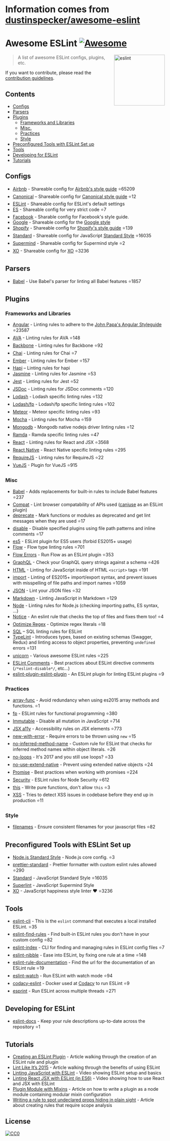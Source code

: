 # Information comes from [dustinspecker/awesome-eslint](https://github.com/dustinspecker/awesome-eslint)
# Awesome ESLint [![Awesome](https://awesome.re/badge.svg)](https://awesome.re)

[<img src="http://eslint.org/img/logo.svg" width="160" align="right" alt="eslint">](http://eslint.org)

> A list of awesome ESLint configs, plugins, etc.

If you want to contribute, please read the [contribution guidelines](contributing.md).

## Contents

- [Configs](#configs)
- [Parsers](#parsers)
- [Plugins](#plugins)
  - [Frameworks and Libraries](#frameworks-and-libraries)
  - [Misc.](#misc)
  - [Practices](#practices)
  - [Style](#style)
- [Preconfigured Tools with ESLint Set up](#preconfigured-tools-with-eslint-set-up)
- [Tools](#tools)
- [Developing for ESLint](#developing-for-eslint)
- [Tutorials](#tutorials)

## Configs

- [Airbnb](https://github.com/airbnb/javascript/tree/master/packages/eslint-config-airbnb) - Shareable config for [Airbnb's style guide](https://github.com/airbnb/javascript) :star:65209
- [Canonical](https://github.com/gajus/eslint-config-canonical) – Shareable config for [Canonical style guide](https://github.com/gajus/canonical) :star:12
- [ESLint](https://github.com/eslint/eslint/tree/master/packages/eslint-config-eslint) - Shareable config for ESLint's default settings
- [ES](https://github.com/thenativeweb/eslint-config-es) - Shareable config for very strict code :star:7
- [Facebook](https://www.npmjs.com/package/eslint-config-fbjs) - Sharable config for Facebook's style guide.
- [Google](https://github.com/google/eslint-config-google) - Shareable config for the [Google style](http://google.github.io/styleguide/javascriptguide.xml)
- [Shopify](https://github.com/Shopify/eslint-plugin-shopify) - Shareable config for [Shopify's style guide](https://github.com/Shopify/javascript) :star:139
- [Standard](https://github.com/feross/eslint-config-standard) - Shareable config for JavaScript [Standard Style](https://github.com/feross/standard) :star:16035
- [Supermind](https://github.com/supermind/eslint-config-supermind) - Shareable config for Supermind style :star:2
- [XO](https://github.com/sindresorhus/eslint-config-xo) - Shareable config for [XO](https://github.com/sindresorhus/xo) :star:3236

## Parsers

- [Babel](https://github.com/babel/babel-eslint) - Use Babel's parser for linting all Babel features :star:1857

## Plugins

### Frameworks and Libraries

- [Angular](https://github.com/Gillespie59/eslint-plugin-angular) - Linting rules to adhere to the [John Papa's Angular Styleguide](https://github.com/johnpapa/angular-styleguide) :star:23587
- [AVA](https://github.com/sindresorhus/eslint-plugin-ava) - Linting rules for AVA :star:148
- [Backbone](https://github.com/ilyavolodin/eslint-plugin-backbone) - Linting rules for Backbone :star:92
- [Chai](https://github.com/turbo87/eslint-plugin-chai-expect) - Linting rules for Chai :star:7
- [Ember](https://github.com/netguru/eslint-plugin-ember) - Linting rules for Ember :star:157
- [Hapi](https://github.com/continuationlabs/eslint-plugin-hapi) – Linting rules for hapi
- [Jasmine](https://github.com/tlvince/eslint-plugin-jasmine) - Linting rules for Jasmine :star:53
- [Jest](https://github.com/jest-community/eslint-plugin-jest) - Linting rules for Jest :star:52
- [JSDoc](https://github.com/gajus/eslint-plugin-jsdoc) - Linting rules for JSDoc comments :star:120
- [Lodash](https://github.com/wix/eslint-plugin-lodash) - Lodash specific linting rules :star:132
- [Lodash/fp](https://github.com/jfmengels/eslint-plugin-lodash-fp) - Lodash/fp specific linting rules :star:102
- [Meteor](https://github.com/dferber90/eslint-plugin-meteor) - Meteor specific linting rules :star:93
- [Mocha](https://github.com/lo1tuma/eslint-plugin-mocha) - Linting rules for Mocha :star:159
- [Mongodb](https://github.com/nfroidure/eslint-plugin-mongodb) - Mongodb native nodejs driver linting rules :star:12
- [Ramda](https://github.com/ramda/eslint-plugin-ramda) - Ramda specific linting rules :star:47
- [React](https://github.com/yannickcr/eslint-plugin-react) - Linting rules for React and JSX :star:3568
- [React Native](https://github.com/Intellicode/eslint-plugin-react-native) - React Native specific linting rules :star:295
- [RequireJS](https://github.com/cvisco/eslint-plugin-requirejs) - Linting rules for RequireJS :star:22
- [VueJS](https://github.com/vuejs/eslint-plugin-vue) - Plugin for VueJS :star:915

### Misc

- [Babel](https://github.com/babel/eslint-plugin-babel) - Adds replacements for built-in rules to include Babel features :star:237
- [Compat](https://github.com/amilajack/eslint-plugin-compat) - Lint browser compatability of APIs used ([caniuse](http://caniuse.com/#search=fetch) as an ESLint plugin)
- [deprecate](https://github.com/AlexMost/eslint-plugin-deprecate) - Mark functions or modules as deprecated and get lint messages when they are used :star:17
- [disable](https://github.com/mradionov/eslint-plugin-disable) - Disable specified plugins using file path patterns and inline comments :star:17
- [es5](https://github.com/nkt/eslint-plugin-es5) - ESLint plugin for ES5 users (forbid ES2015+ usage)
- [Flow](https://github.com/gajus/eslint-plugin-flowtype) - Flow type linting rules :star:701
- [Flow Errors](https://github.com/amilajack/eslint-plugin-flowtype-errors) - Run Flow as an ESLint plugin :star:353
- [GraphQL](https://github.com/apollostack/eslint-plugin-graphql) - Check your GraphQL query strings against a schema :star:426
- [HTML](https://github.com/BenoitZugmeyer/eslint-plugin-html) - Linting for JavaScript inside of HTML `<script>` tags :star:191
- [import](https://github.com/benmosher/eslint-plugin-import) - Linting of ES2015+  import/export syntax, and prevent issues with misspelling of file paths and import names :star:1059
- [JSON](https://github.com/azeemba/eslint-plugin-json) - Lint your JSON files :star:32
- [Markdown](https://github.com/eslint/eslint-plugin-markdown) - Linting JavaScript in Markdown :star:129
- [Node](https://github.com/mysticatea/eslint-plugin-node) - Linting rules for Node.js (checking importing paths, ES syntax, ...)
- [Notice](https://github.com/nickdeis/eslint-plugin-notice) - An eslint rule that checks the top of files and fixes them too! :star:4
- [Optimize Regex](https://github.com/BrainMaestro/eslint-plugin-optimize-regex) - Optimize regex literals :star:18
- [SQL](https://github.com/gajus/eslint-plugin-sql) – SQL linting rules for ESLint
- [TypeLint](https://github.com/yarax/typelint) - Introduces types, based on existing schemas (Swagger, Redux) and linting access to object properties, preventing `undefined` errors :star:131
- [unicorn](https://github.com/sindresorhus/eslint-plugin-unicorn) - Various awesome ESLint rules :star:225
- [ESLint Comments](https://github.com/mysticatea/eslint-plugin-eslint-comments) - Best practices about ESLint directive comments (`/*eslint-disable*/`, etc...)
- [eslint-plugin-eslint-plugin](https://github.com/not-an-aardvark/eslint-plugin-eslint-plugin) - An ESLint plugin for linting ESLint plugins :star:9

### Practices

- [array-func](https://github.com/freaktechnik/eslint-plugin-array-func) - Avoid redundancy when using es2015 array methods and functions. :star:1
- [fp](https://github.com/jfmengels/eslint-plugin-fp) - ESLint rules for functional programming :star:380
- [Immutable](https://github.com/jhusain/eslint-plugin-immutable) - Disable all mutation in JavaScript :star:714
- [JSX a11y](https://github.com/evcohen/eslint-plugin-jsx-a11y) - Accessibility rules on JSX elements :star:773
- [new-with-error](https://github.com/Trott/eslint-plugin-new-with-error) - Require errors to be thrown using `new` :star:15
- [no-inferred-method-name](https://github.com/johnstonbl01/eslint-no-inferred-method-name) - Custom rule for ESLint that checks for inferred method names within object literals. :star:26
- [no-loops](https://github.com/buildo/eslint-plugin-no-loops) - It's 2017 and you still use loops? :star:33
- [no-use-extend-native](https://github.com/dustinspecker/eslint-plugin-no-use-extend-native) - Prevent using extended native objects :star:24
- [Promise](https://github.com/xjamundx/eslint-plugin-promise) - Best practices when working with promises :star:224
- [Security](https://github.com/nodesecurity/eslint-plugin-security) - ESLint rules for Node Security :star:612
- [this](https://github.com/matijs/eslint-plugin-this) - Write pure functions, don't allow `this` :star:3
- [XSS](https://github.com/Rantanen/eslint-plugin-xss) - Tries to detect XSS issues in codebase before they end up in production :star:11

### Style

- [filenames](https://github.com/selaux/eslint-plugin-filenames) - Ensure consistent filenames for your javascript files :star:82

## Preconfigured Tools with ESLint Set up

- [Node.js Standard Style](https://github.com/geek/node-style) - Node.js core config. :star:3
- [prettier-standard](https://github.com/sheerun/prettier-standard) - Prettier formatter with custom eslint rules allowed :star:290
- [Standard](https://github.com/feross/standard) - JavaScript Standard Style :star:16035
- [Superlint](https://github.com/supermind/superlint) - JavaScript Supermind Style
- [XO](https://github.com/sindresorhus/xo) - JavaScript happiness style linter ❤️ :star:3236

## Tools

- [eslint-cli](https://github.com/mysticatea/eslint-cli) - This is the `eslint` command that executes a local installed ESLint. :star:35
- [eslint-find-rules](https://github.com/sarbbottam/eslint-find-rules) - Find built-in ESLint rules you don't have in your custom config :star:82
- [eslint-index](https://github.com/wagerfield/eslint-index) - CLI for finding and managing rules in ESLint config files :star:7
- [eslint-nibble](https://github.com/IanVS/eslint-nibble) - Ease into ESLint, by fixing one rule at a time :star:148
- [eslint-rule-documentation](https://github.com/jfmengels/eslint-rule-documentation) - Find the url for the documentation of an ESLint rule :star:19
- [eslint-watch](https://github.com/rizowski/eslint-watch) - Run ESLint with watch mode :star:94
- [codacy-eslint](https://github.com/codacy/codacy-eslint) - Docker used at [Codacy](https://www.codacy.com) to run ESLint :star:9
- [esprint](https://github.com/pinterest/esprint) - Run ESLint across multiple threads :star:271

## Developing for ESLint

- [eslint-docs](https://github.com/j-f1/eslint-docs) - Keep your rule descriptions up-to-date across the repository :star:1

## Tutorials

- [Creating an ESLint Plugin](https://medium.com/tumblbug-engineering/creating-an-eslint-plugin-87f1cb42767f) - Article walking through the creation of an ESLint rule and plugin
- [Lint Like It’s 2015](https://medium.com/@dan_abramov/lint-like-it-s-2015-6987d44c5b48#.5p3yk0b03) - Article walking through the benefits of using ESLint
- [Linting JavaScript with ESLint](https://egghead.io/lessons/javascript-linting-javascript-with-eslint) - Video showing ESLint setup and basics
- [Linting React JSX with ESLint (in ES6)](https://egghead.io/lessons/react-linting-react-jsx-with-eslint-in-es6) - Video showing how to use React and JSX with ESLint
- [Plugin Module with Mixins](https://akullpp.com/eslint-integration) - Article on how to write a plugin as a node module containing modular mixin configuration
- [Writing a rule to spot undeclared props hiding in plain sight](http://blog.cowchimp.com/writing-a-custom-eslint-rule-to-spot-undeclared-props/) - Article about creating rules that require scope analysis

## License

[![CC0](https://i.creativecommons.org/p/zero/1.0/88x31.png)](https://creativecommons.org/publicdomain/zero/1.0/)

